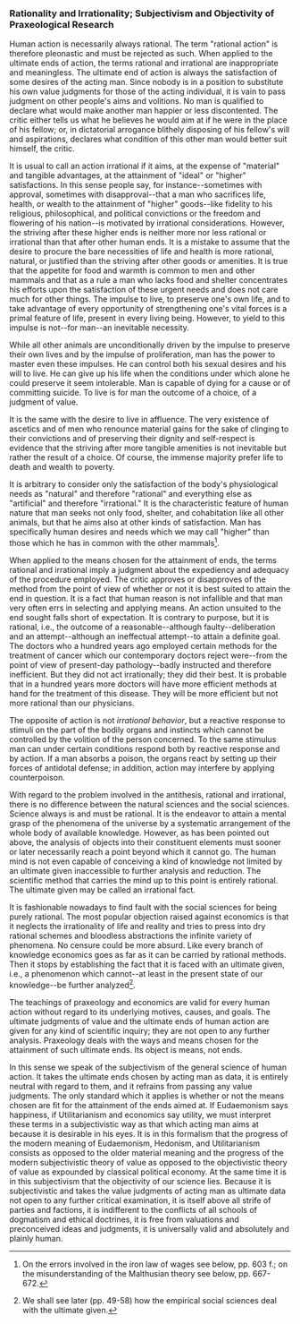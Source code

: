 ### Rationality and Irrationality; Subjectivism and Objectivity of Praxeological Research

Human action is necessarily always rational. The term "rational action" is therefore pleonastic and must be rejected as such. When applied to the ultimate ends of action, the terms rational and irrational are inappropriate and meaningless. The ultimate end of action is always the satisfaction of some desires of the acting man. Since nobody is in a position to substitute his own value judgments for those of the acting individual, it is vain to pass judgment on other people's aims and volitions. No man is qualified to declare what would make another man happier or less discontented. The critic either tells us what he believes he would aim at if he were in the place of his fellow; or, in dictatorial arrogance blithely disposing of his fellow's will and aspirations, declares what condition of this other man would better suit himself, the critic.

It is usual to call an action irrational if it aims, at the expense of "material" and tangible advantages, at the attainment of "ideal" or "higher" satisfactions. In this sense people say, for instance--sometimes with approval, sometimes with disapproval--that a man who sacrifices life, health, or wealth to the attainment of "higher" goods--like fidelity to his religious, philosophical, and political convictions or the freedom and flowering of his nation--is motivated by irrational considerations. However, the striving after these higher ends is neither more nor less rational or irrational than that after other human ends. It is a mistake to assume that the desire to procure the bare necessities of life and health is more rational, natural, or justified than the striving after other goods or amenities. It is true that the appetite for food and warmth is common to men and other mammals and that as a rule a man who lacks food and shelter concentrates his efforts upon the satisfaction of these urgent needs and does not care much for other things. The impulse to live, to preserve one's own life, and to take advantage of every opportunity of strengthening one's vital forces is a primal feature of life, present in every living being. However, to yield to this impulse is not--for man--an inevitable necessity.

While all other animals are unconditionally driven by the impulse to preserve their own lives and by the impulse of proliferation, man has the power to master even these impulses. He can control both his sexual desires and his will to live. He can give up his life when the conditions under which alone he could preserve it seem intolerable. Man is capable of dying for a cause or of committing suicide. To live is for man the outcome of a choice, of a judgment of value.

It is the same with the desire to live in affluence. The very existence of ascetics and of men who renounce material gains for the sake of clinging to their convictions and of preserving their dignity and self-respect is evidence that the striving after more tangible amenities is not inevitable but rather the result of a choice. Of course, the immense majority prefer life to death and wealth to poverty.

It is arbitrary to consider only the satisfaction of the body's physiological needs as "natural" and therefore "rational" and everything else as "artificial" and therefore "irrational." It is the characteristic feature of human nature that man seeks not only food, shelter, and cohabitation like all other animals, but that he aims also at other kinds of satisfaction. Man has specifically human desires and needs which we may call "higher" than those which he has in common with the other mammals[^6].

When applied to the means chosen for the attainment of ends, the terms rational and irrational imply a judgment about the expediency and adequacy of the procedure employed. The critic approves or disapproves of the method from the point of view of whether or not it is best suited to attain the end in question. It is a fact that human reason is not infallible and that man very often errs in selecting and applying means. An action unsuited to the end sought falls short of expectation. It is contrary to purpose, but it is rational, i.e., the outcome of a reasonable--although faulty--deliberation and an attempt--although an ineffectual attempt--to attain a definite goal. The doctors who a hundred years ago employed certain methods for the treatment of cancer which our contemporary doctors reject were--from the point of view of present-day pathology--badly instructed and therefore inefficient. But they did not act irrationally; they did their best. It is probable that in a hundred years more doctors will have more efficient methods at hand for the treatment of this disease. They will be more efficient but not more rational than our physicians.

The opposite of action is not _irrational behavior_, but a reactive response to stimuli on the part of the bodily organs and instincts which cannot be controlled by the volition of the person concerned. To the same stimulus man can under certain conditions respond both by reactive response and by action. If a man absorbs a poison, the organs react by setting up their forces of antidotal defense; in addition, action may interfere by applying counterpoison.

With regard to the problem involved in the antithesis, rational and irrational, there is no difference between the natural sciences and the social sciences. Science always is and must be rational. It is the endeavor to attain a mental grasp of the phenomena of the universe by a systematic arrangement of the whole body of available knowledge. However, as has been pointed out above, the analysis of objects into their constituent elements must sooner or later necessarily reach a point beyond which it cannot go. The human mind is not even capable of conceiving a kind of knowledge not limited by an ultimate given inaccessible to further analysis and reduction. The scientific method that carries the mind up to this point is entirely rational. The ultimate given may be called an irrational fact.

It is fashionable nowadays to find fault with the social sciences for being purely rational. The most popular objection raised against economics is that it neglects the irrationality of life and reality and tries to press into dry rational schemes and bloodless abstractions the infinite variety of phenomena. No censure could be more absurd. Like every branch of knowledge economics goes as far as it can be carried by rational methods. Then it stops by establishing the fact that it is faced with an ultimate given, i.e., a phenomenon which cannot--at least in the present state of our knowledge--be further analyzed[^7].

The teachings of praxeology and economics are valid for every human action without regard to its underlying motives, causes, and goals. The ultimate judgments of value and the ultimate ends of human action are given for any kind of scientific inquiry; they are not open to any further analysis. Praxeology deals with the ways and means chosen for the attainment of such ultimate ends. Its object is means, not ends.

In this sense we speak of the subjectivism of the general science of human action. It takes the ultimate ends chosen by acting man as data, it is entirely neutral with regard to them, and it refrains from passing any value judgments. The only standard which it applies is whether or not the means chosen are fit for the attainment of the ends aimed at. If Eudaemonism says happiness, if Utilitarianism and economics say utility, we must interpret these terms in a subjectivistic way as that which acting man aims at because it is desirable in his eyes. It is in this formalism that the progress of the modern meaning of Eudaemonism, Hedonism, and Utilitarianism consists as opposed to the older material meaning and the progress of the modern subjectivistic theory of value as opposed to the objectivistic theory of value as expounded by classical political economy. At the same time it is in this subjectivism that the objectivity of our science lies. Because it is subjectivistic and takes the value judgments of acting man as ultimate data not open to any further critical examination, it is itself above all strife of parties and factions, it is indifferent to the conflicts of all schools of dogmatism and ethical doctrines, it is free from valuations and preconceived ideas and judgments, it is universally valid and absolutely and plainly human.

[^6]: On the errors involved in the iron law of wages see below, pp. 603 f.; on the misunderstanding of the Malthusian theory see below, pp. 667-672.

[^7]: We shall see later (pp. 49-58) how the empirical social sciences deal with the ultimate given.
